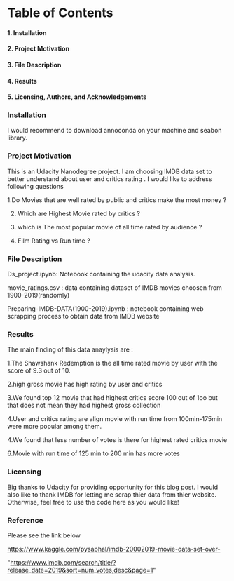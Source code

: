<h1>Table of Contents</h1>

<h4>1. Installation</h4>

<h4>2. Project Motivation</h4>

<h4>3. File Description</h4>

<h4>4. Results</h4>

<h4>5. Licensing, Authors, and Acknowledgements</h4>


<h3>Installation</h3>
I would recommend to download annoconda on your machine and seabon library.


<h3>Project Motivation</h3>
This is an Udacity Nanodegree project. I am choosing IMDB data set to better understand about user and critics rating .
I would like to address following questions

1.Do Movies that are well rated by public and critics make the most money ?

2. Which are Highest Movie rated by critics ?

3. which is The most popular movie of all time rated by audience ?

4. Film Rating vs Run time ?

<h3>File Description</h3>

Ds_project.ipynb: Notebook containing the udacity data analysis.

movie_ratings.csv : data containing dataset of IMDB movies choosen from 1900-2019(randomly)

Preparing-IMDB-DATA(1900-2019).ipynb : notebook containing web scrapping process to obtain data from IMDB website

<h3>Results</h3>

The main finding of this data anaylysis are :


1.The Shawshank Redemption is the all time rated movie by user with the score of 9.3 out of 10.

2.high gross movie has high rating by user and critics

3.We found top 12 movie that had highest critics score 100 out of 1oo but that does not mean they had highest gross collection

4.User and critics rating are align movie with run time from 100min-175min were more popular among them.

4.We found that less number of votes is there for highest rated critics movie

6.Movie with run time of 125 min to 200 min has more votes

<h3>Licensing</h3>

Big thanks to Udacity for providing opportunity for this blog post. I would also like to thank IMDB for letting me scrap thier data
from thier website. Otherwise, feel free to use the code here as you would like!

<h3>Reference</h3>

  Please see the link below 
  
  https://www.kaggle.com/pysaphal/imdb-20002019-movie-data-set-over-
  
"https://www.imdb.com/search/title/?release_date=2019&sort=num_votes,desc&page=1"

